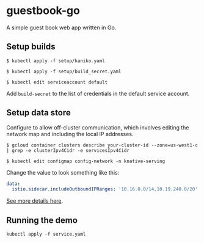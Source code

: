 # guestbook-go
A simple guest book web app written in Go.

## Setup builds

```shell
$ kubectl apply -f setup/kaniko.yaml

$ kubectl apply -f setup/build_secret.yaml

$ kubectl edit serviceaccount default
```

Add `build-secret` to the list of credentials in the default service account.

## Setup data store

Configure to allow off-cluster communication, which involves editing the network
map and including the local IP addresses.

```shell
$ gcloud container clusters describe your-cluster-id --zone=us-west1-c | grep -e clusterIpv4Cidr -e servicesIpv4Cidr

$ kubectl edit configmap config-network -n knative-serving
```

Change the value to look something like this:

```yaml
data:
  istio.sidecar.includeOutboundIPRanges: '10.16.0.0/14,10.19.240.0/20'
```

[See more details here](https://github.com/knative/docs/blob/master/serving/outbound-network-access.md).

## Running the demo

```shell
kubectl apply -f service.yaml
```

